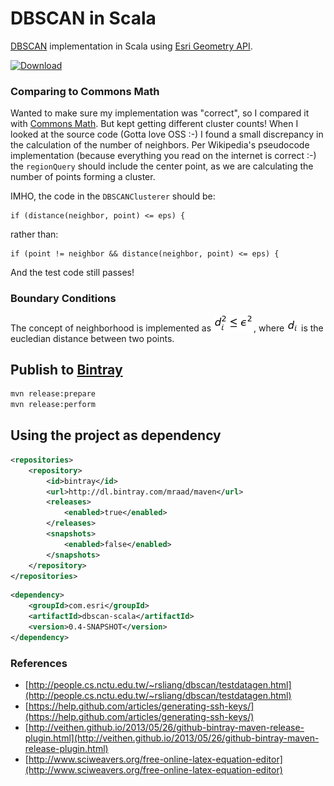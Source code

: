 # DBSCAN in Scala

[DBSCAN](https://en.wikipedia.org/wiki/DBSCAN) implementation in Scala using [Esri Geometry API](https://github.com/Esri/geometry-api-java).

[![Download](https://api.bintray.com/packages/mraad/maven/dbscan-scala/images/download.svg)](https://bintray.com/mraad/maven/dbscan-scala/_latestVersion)


### Comparing to Commons Math

Wanted to make sure my implementation was "correct", so I compared it with [Commons Math](https://commons.apache.org/proper/commons-math/).
But kept getting different cluster counts! When I looked at the source code (Gotta love OSS :-) I found a small discrepancy in the calculation of the number of neighbors.
Per Wikipedia's pseudocode implementation (because everything you read on the internet is correct :-) the `regionQuery` should include the center point, as we are calculating the number of points forming a cluster.

IMHO, the code in the `DBSCANClusterer` should be:

```
if (distance(neighbor, point) <= eps) {
```

rather than:

```
if (point != neighbor && distance(neighbor, point) <= eps) {
```

And the test code still passes!

### Boundary Conditions

The concept of neighborhood is implemented as ![](media/eqn_1.png), where ![](media/eqn_2.png) is the eucledian distance between two points. 

## Publish to [Bintray](https://bintray.com/mraad/maven/dbscan-scala/view)

```bash
mvn release:prepare
mvn release:perform
```

## Using the project as dependency

```xml
<repositories>
    <repository>
        <id>bintray</id>
        <url>http://dl.bintray.com/mraad/maven</url>
        <releases>
            <enabled>true</enabled>
        </releases>
        <snapshots>
            <enabled>false</enabled>
        </snapshots>
    </repository>
</repositories>
```

```xml
<dependency>
    <groupId>com.esri</groupId>
    <artifactId>dbscan-scala</artifactId>
    <version>0.4-SNAPSHOT</version>
</dependency>
```

### References

* [http://people.cs.nctu.edu.tw/~rsliang/dbscan/testdatagen.html](http://people.cs.nctu.edu.tw/~rsliang/dbscan/testdatagen.html)
* [https://help.github.com/articles/generating-ssh-keys/](https://help.github.com/articles/generating-ssh-keys/)
* [http://veithen.github.io/2013/05/26/github-bintray-maven-release-plugin.html](http://veithen.github.io/2013/05/26/github-bintray-maven-release-plugin.html)
* [http://www.sciweavers.org/free-online-latex-equation-editor](http://www.sciweavers.org/free-online-latex-equation-editor)
